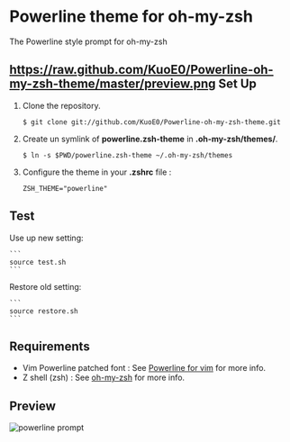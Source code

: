 Powerline theme for oh-my-zsh
=============================

The Powerline style prompt for oh-my-zsh

https://raw.github.com/KuoE0/Powerline-oh-my-zsh-theme/master/preview.png
Set Up
------

1. Clone the repository.

	```
	$ git clone git://github.com/KuoE0/Powerline-oh-my-zsh-theme.git
	```

2. Create un symlink of **powerline.zsh-theme** in **.oh-my-zsh/themes/**.
	
	```
	$ ln -s $PWD/powerline.zsh-theme ~/.oh-my-zsh/themes
	```

2. Configure the theme in your **.zshrc** file :

    ```
    ZSH_THEME="powerline"
    ```

Test
----

Use up new setting:
	
	```
	source test.sh
	```

Restore old setting:
	
	```
	source restore.sh
	```

Requirements
------------

* Vim Powerline patched font : See [Powerline for vim](https://github.com/Lokaltog/vim-powerline.git) for more info.
* Z shell (zsh) : See [oh-my-zsh](https://github.com/robbyrussell/oh-my-zsh) for more info.

Preview
-------

![powerline prompt](https://raw.github.com/KuoE0/Powerline-oh-my-zsh-theme/master/preview.png)

